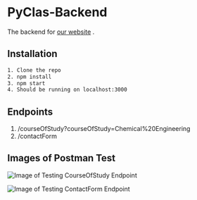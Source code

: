 # PyClas-Backend
The backend for [our website](https://www.pyclas.com) .

## Installation

```bash
1. Clone the repo
2. npm install
3. npm start
4. Should be running on localhost:3000
```

## Endpoints 

1. /courseOfStudy?courseOfStudy=Chemical%20Engineering
2. /contactForm


## Images of Postman Test

![Image of Testing CourseOfStudy Endpoint](https://github.com/PyClas/PyClas-Backend/blob/master/assets/courseOfStudyEndpoint.png)

![Image of Testing ContactForm Endpoint](https://github.com/PyClas/PyClas-Backend/blob/master/assets/contactFormEndpoint.png)



